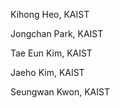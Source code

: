 Kihong Heo, KAIST

Jongchan Park, KAIST

Tae Eun Kim, KAIST

Jaeho Kim, KAIST

Seungwan Kwon, KAIST
